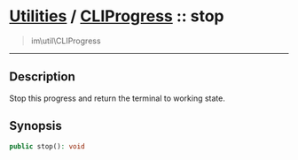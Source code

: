 # [Utilities](util.md) / [CLIProgress](util-CLIProgress.md) :: stop
 > im\util\CLIProgress
____

## Description
Stop this progress and return the terminal to working state.

## Synopsis
```php
public stop(): void
```
